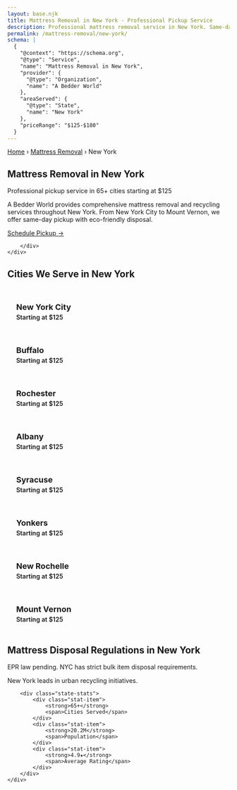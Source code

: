 ```yaml
---
layout: base.njk
title: Mattress Removal in New York - Professional Pickup Service
description: Professional mattress removal service in New York. Same-day pickup available in 65+ cities. Starting at $125 with eco-friendly disposal.
permalink: /mattress-removal/new-york/
schema: |
  {
    "@context": "https://schema.org",
    "@type": "Service",
    "name": "Mattress Removal in New York",
    "provider": {
      "@type": "Organization", 
      "name": "A Bedder World"
    },
    "areaServed": {
      "@type": "State",
      "name": "New York"
    },
    "priceRange": "$125-$180"
  }
---
```


<!-- Breadcrumbs -->
<div class="breadcrumbs">
    <div class="container">
        <a href="/">Home</a>
        <span>›</span>
        <a href="/mattress-removal/">Mattress Removal</a>
        <span>›</span>
        <span>New York</span>
    </div>
</div>

<!-- Hero Section -->
<section class="hero">
    <div class="container">
        <h1 class="hero-title">Mattress Removal in New York</h1>
        <p class="hero-subtitle">Professional pickup service in 65+ cities starting at $125</p>
        <p class="hero-description">
            A Bedder World provides comprehensive mattress removal and recycling services 
            throughout New York. From New York City to Mount Vernon, 
            we offer same-day pickup with eco-friendly disposal.
        </p>
        <div class="hero-actions">
            <a href="#" class="btn btn-primary btn-xl zenbooker-inline-button" onclick="Zenbooker.showPopupWidget('https://widget.zenbooker.com/book/1607719749466x229623059118359230?embed=true');return false;">
                Schedule Pickup →
            </a>

        </div>
    </div>
</section>

<!-- Cities Grid -->
<section class="section">
    <div class="container">
        <h2 class="section-title">Cities We Serve in New York</h2>
        <div class="cities-grid-state">
            <a href="/mattress-removal/new-york/new-york-city/" class="city-link">
                <strong>New York City</strong>
                <span>Starting at $125</span>
              </a>
            <a href="/mattress-removal/new-york/buffalo/" class="city-link">
                <strong>Buffalo</strong>
                <span>Starting at $125</span>
              </a>
            <a href="/mattress-removal/new-york/rochester/" class="city-link">
                <strong>Rochester</strong>
                <span>Starting at $125</span>
              </a>
            <a href="/mattress-removal/new-york/albany/" class="city-link">
                <strong>Albany</strong>
                <span>Starting at $125</span>
              </a>
            <a href="/mattress-removal/new-york/syracuse/" class="city-link">
                <strong>Syracuse</strong>
                <span>Starting at $125</span>
              </a>
            <a href="/mattress-removal/new-york/yonkers/" class="city-link">
                <strong>Yonkers</strong>
                <span>Starting at $125</span>
              </a>
            <a href="/mattress-removal/new-york/new-rochelle/" class="city-link">
                <strong>New Rochelle</strong>
                <span>Starting at $125</span>
              </a>
            <a href="/mattress-removal/new-york/mount-vernon/" class="city-link">
                <strong>Mount Vernon</strong>
                <span>Starting at $125</span>
              </a>
        </div>
    </div>
</section>

<!-- State Info -->
<section class="section" style="background-color: var(--gray-50);">
    <div class="container">
        <h2>Mattress Disposal Regulations in New York</h2>
        <p>EPR law pending. NYC has strict bulk item disposal requirements.</p>
        <p>New York leads in urban recycling initiatives.</p>
        
        <div class="state-stats">
            <div class="stat-item">
                <strong>65+</strong>
                <span>Cities Served</span>
            </div>
            <div class="stat-item">
                <strong>20.2M</strong>
                <span>Population</span>
            </div>
            <div class="stat-item">
                <strong>4.9★</strong>
                <span>Average Rating</span>
            </div>
        </div>
    </div>
</section>

<style>
.cities-grid-state {
    display: grid;
    grid-template-columns: repeat(auto-fill, minmax(250px, 1fr));
    gap: 16px;
    margin-top: 32px;
}

.city-link {
    display: flex;
    flex-direction: column;
    padding: 20px;
    background: var(--white);
    border: 2px solid var(--gray-200);
    border-radius: var(--border-radius);
    text-decoration: none;
    transition: var(--transition);
}

.city-link:hover {
    border-color: var(--primary-green);
    transform: translateY(-2px);
    box-shadow: var(--shadow-md);
}

.city-link strong {
    color: var(--gray-900);
    font-size: 1.125rem;
    margin-bottom: 4px;
}

.city-link span {
    color: var(--primary-green);
    font-weight: 600;
}

.state-stats {
    display: flex;
    justify-content: center;
    gap: 48px;
    margin-top: 32px;
    flex-wrap: wrap;
}

.stat-item {
    text-align: center;
    display: flex;
    flex-direction: column;
}

.stat-item strong {
    font-size: 2rem;
    color: var(--primary-green);
    font-weight: 800;
}

.stat-item span {
    color: var(--gray-600);
    font-size: 0.875rem;
    text-transform: uppercase;
    letter-spacing: 0.05em;
}
</style>